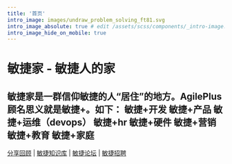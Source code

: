 ```yaml
---
title: '首页'
intro_image: images/undraw_problem_solving_ft81.svg
intro_image_absolute: true # edit /assets/scss/components/_intro-image.scss for full control
intro_image_hide_on_mobile: true
---
```


# 敏捷家 - 敏捷人的家

## 敏捷家是一群信仰敏捷的人“居住”的地方。AgilePlus顾名思义就是敏捷+。如下： 敏捷+开发 敏捷+产品 敏捷+运维（devops） 敏捷+hr 敏捷+硬件 敏捷+营销 敏捷+教育 敏捷+家庭

[分享回顾](/agile/) | [敏捷知识库](https://github.com/bobjiang/AgilePlus/wiki/0AgileKnowledge) | [敏捷论坛](https://github.com/bobjiang/AgilePlus/issues) | [敏捷招聘](https://github.com/bobjiang/AgilePlus/issues?q=is%3Aissue+is%3Aopen+label%3Ajobs)
